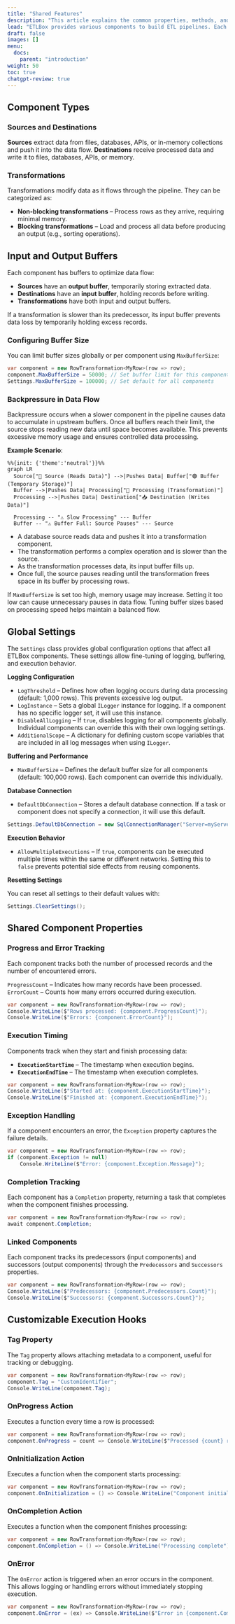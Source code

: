 ```yaml
---
title: "Shared Features"
description: "This article explains the common properties, methods, and behaviors shared by all ETLBox components. Learn how sources, transformations, and destinations manage data flow, handle errors, track progress, and configure execution settings."
lead: "ETLBox provides various components to build ETL pipelines. Each component shares a common structure, behavior, and set of properties, ensuring consistency across sources, transformations, and destinations. This article explains the core properties, methods, and behaviors of all ETLBox components.  "
draft: false
images: []
menu:
  docs:
    parent: "introduction"
weight: 50
toc: true
chatgpt-review: true
---
```


## Component Types

### Sources and Destinations

**Sources** extract data from files, databases, APIs, or in-memory collections and push it into the data flow.
**Destinations** receive processed data and write it to files, databases, APIs, or memory.

### Transformations

Transformations modify data as it flows through the pipeline. They can be categorized as:

- **Non-blocking transformations** – Process rows as they arrive, requiring minimal memory.
- **Blocking transformations** – Load and process all data before producing an output (e.g., sorting operations).

## Input and Output Buffers

Each component has buffers to optimize data flow:

- **Sources** have an **output buffer**, temporarily storing extracted data.
- **Destinations** have an **input buffer**, holding records before writing.
- **Transformations** have both input and output buffers.

If a transformation is slower than its predecessor, its input buffer prevents data loss by temporarily holding excess records.

### Configuring Buffer Size

You can limit buffer sizes globally or per component using `MaxBufferSize`:

```csharp
var component = new RowTransformation<MyRow>(row => row);
component.MaxBufferSize = 50000; // Set buffer limit for this component
Settings.MaxBufferSize = 100000; // Set default for all components
```

### Backpressure in Data Flow

Backpressure occurs when a slower component in the pipeline causes data to accumulate in upstream buffers. Once all buffers reach their limit, the source stops reading new data until space becomes available. This prevents excessive memory usage and ensures controlled data processing.

**Example Scenario**:

```kroki {type=mermaid}
%%{init: {'theme':'neutral'}}%%
graph LR
  Source["📄 Source (Reads Data)"] -->|Pushes Data| Buffer["🟢 Buffer (Temporary Storage)"]
  Buffer -->|Pushes Data| Processing["🔄 Processing (Transformation)"]
  Processing -->|Pushes Data| Destination["📥 Destination (Writes Data)"]

  Processing -- "⚠️ Slow Processing" --- Buffer
  Buffer -- "⚠️ Buffer Full: Source Pauses" --- Source

```

- A database source reads data and pushes it into a transformation component.
- The transformation performs a complex operation and is slower than the source.
- As the transformation processes data, its input buffer fills up.
- Once full, the source pauses reading until the transformation frees space in its buffer by processing rows.

If `MaxBufferSize` is set too high, memory usage may increase. Setting it too low can cause unnecessary pauses in data flow. Tuning buffer sizes based on processing speed helps maintain a balanced flow.

## Global Settings

The `Settings` class provides global configuration options that affect all ETLBox components. These settings allow fine-tuning of logging, buffering, and execution behavior.

**Logging Configuration**

- `LogThreshold` – Defines how often logging occurs during data processing (default: 1,000 rows). This prevents excessive log output.
- `LogInstance` – Sets a global `ILogger` instance for logging. If a component has no specific logger set, it will use this instance.
- `DisableAllLogging` – If `true`, disables logging for all components globally. Individual components can override this with their own logging settings.
- `AdditionalScope` – A dictionary for defining custom scope variables that are included in all log messages when using `ILogger`.

**Buffering and Performance**

- `MaxBufferSize` – Defines the default buffer size for all components (default: 100,000 rows). Each component can override this individually.

**Database Connection**

- `DefaultDbConnection` – Stores a default database connection. If a task or component does not specify a connection, it will use this default.

```csharp
Settings.DefaultDbConnection = new SqlConnectionManager("Server=myServer;Database=myDB;User=myUser;Password=myPass;");
```

**Execution Behavior**

- `AllowMultipleExecutions` – If `true`, components can be executed multiple times within the same or different networks. Setting this to `false` prevents potential side effects from reusing components.


**Resetting Settings**

You can reset all settings to their default values with:

```csharp
Settings.ClearSettings();
```

## Shared Component Properties

### Progress and Error Tracking

Each component tracks both the number of processed records and the number of encountered errors.

`ProgressCount` – Indicates how many records have been processed.
`ErrorCount` – Counts how many errors occurred during execution.

```csharp
var component = new RowTransformation<MyRow>(row => row);
Console.WriteLine($"Rows processed: {component.ProgressCount}");
Console.WriteLine($"Errors: {component.ErrorCount}");
```

### Execution Timing

Components track when they start and finish processing data:

- **`ExecutionStartTime`** – The timestamp when execution begins.
- **`ExecutionEndTime`** – The timestamp when execution completes.

```csharp
var component = new RowTransformation<MyRow>(row => row);
Console.WriteLine($"Started at: {component.ExecutionStartTime}");
Console.WriteLine($"Finished at: {component.ExecutionEndTime}");
```

### Exception Handling

If a component encounters an error, the `Exception` property captures the failure details.

```csharp
var component = new RowTransformation<MyRow>(row => row);
if (component.Exception != null)
    Console.WriteLine($"Error: {component.Exception.Message}");
```

### Completion Tracking

Each component has a `Completion` property, returning a task that completes when the component finishes processing.

```csharp
var component = new RowTransformation<MyRow>(row => row);
await component.Completion;
```

### Linked Components

Each component tracks its predecessors (input components) and successors (output components) through the `Predecessors` and `Successors` properties.

```csharp
var component = new RowTransformation<MyRow>(row => row);
Console.WriteLine($"Predecessors: {component.Predecessors.Count}");
Console.WriteLine($"Successors: {component.Successors.Count}");
```

## Customizable Execution Hooks

### Tag Property

The `Tag` property allows attaching metadata to a component, useful for tracking or debugging.

```csharp
var component = new RowTransformation<MyRow>(row => row);
component.Tag = "CustomIdentifier";
Console.WriteLine(component.Tag);
```

### OnProgress Action

Executes a function every time a row is processed:

```csharp
var component = new RowTransformation<MyRow>(row => row);
component.OnProgress = count => Console.WriteLine($"Processed {count} rows");
```

### OnInitialization Action

Executes a function when the component starts processing:

```csharp
var component = new RowTransformation<MyRow>(row => row);
component.OnInitialization = () => Console.WriteLine("Component initialized");
```

### OnCompletion Action

Executes a function when the component finishes processing:

```csharp
var component = new RowTransformation<MyRow>(row => row);
component.OnCompletion = () => Console.WriteLine("Processing complete");
```

### OnError

The `OnError` action is triggered when an error occurs in the component. This allows logging or handling errors without immediately stopping execution.

```csharp
var component = new RowTransformation<MyRow>(row => row);
component.OnError = (ex) => Console.WriteLine($"Error in {component.ComponentName}: {ex.Message}");
```
